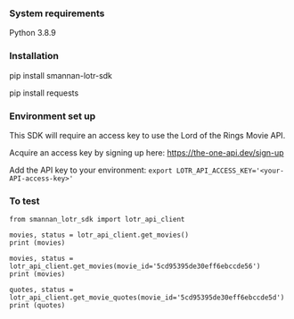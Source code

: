 ### System requirements

Python 3.8.9


### Installation

pip install smannan-lotr-sdk

pip install requests


### Environment set up

This SDK will require an access key to use the Lord of the Rings Movie API.

Acquire an access key by signing up here: https://the-one-api.dev/sign-up

Add the API key to your environment: `export LOTR_API_ACCESS_KEY='<your-API-access-key>'`


### To test

```
from smannan_lotr_sdk import lotr_api_client

movies, status = lotr_api_client.get_movies()
print (movies)

movies, status = lotr_api_client.get_movies(movie_id='5cd95395de30eff6ebccde56')
print (movies)

quotes, status = lotr_api_client.get_movie_quotes(movie_id='5cd95395de30eff6ebccde5d')
print (quotes)
```
